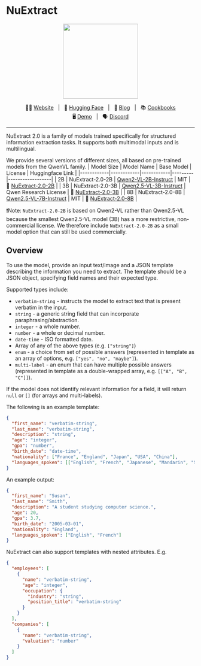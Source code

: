 # NuExtract


<p align="center">
    <img src="https://cdn.prod.website-files.com/638364a4e52e440048a9529c/64188f405afcf42d0b85b926_logo_numind_final.png" width="200"/>
<p>

<p align="center">
        🧑‍💻 <a href="https://numind.ai">Website</a>&nbsp&nbsp | &nbsp&nbsp🤗 <a href="https://huggingface.co/numind">Hugging Face</a>&nbsp&nbsp | &nbsp&nbsp📑 <a href="https://numind.ai/blog">Blog</a>&nbsp&nbsp | &nbsp&nbsp📚 <a href="https://github.com/numindai/nuextract/tree/main/cookbooks">Cookbooks</a>
<br>
🖥️ <a href="https://huggingface.co/spaces/numind/">Demo</a>&nbsp&nbsp | &nbsp&nbsp🗣️ <a href="https://discord.gg/3tsEtJNCDe">Discord</a>
</p>

<hr>

NuExtract 2.0 is a family of models trained specifically for structured information extraction tasks. It supports both multimodal inputs and is multilingual.

We provide several versions of different sizes, all based on pre-trained models from the QwenVL family.
| Model Size | Model Name | Base Model | License | Huggingface Link |
|------------|------------|------------|---------|------------------|
| 2B | NuExtract-2.0-2B | [Qwen2-VL-2B-Instruct](https://huggingface.co/Qwen/Qwen2-VL-2B-Instruct) | MIT | 🤗 [NuExtract-2.0-2B](https://huggingface.co/numind/NuExtract-2.0-2B) |
| 3B | NuExtract-2.0-3B | [Qwen2.5-VL-3B-Instruct](https://huggingface.co/Qwen/Qwen2.5-VL-3B-Instruct) | Qwen Research License | 🤗 [NuExtract-2.0-3B](https://huggingface.co/numind/NuExtract-2.0-3B) |
| 8B | NuExtract-2.0-8B | [Qwen2.5-VL-7B-Instruct](https://huggingface.co/Qwen/Qwen2.5-VL-7B-Instruct) | MIT | 🤗 [NuExtract-2.0-8B](https://huggingface.co/numind/NuExtract-2.0-8B) |

❗️Note: `NuExtract-2.0-2B` is based on Qwen2-VL rather than Qwen2.5-VL because the smallest Qwen2.5-VL model (3B) has a more restrictive, non-commercial license. We therefore include `NuExtract-2.0-2B` as a small model option that can still be used commercially.


## Overview

To use the model, provide an input text/image and a JSON template describing the information you need to extract. The template should be a JSON object, specifying field names and their expected type.

Supported types include:
* `verbatim-string` - instructs the model to extract text that is present verbatim in the input.
* `string` - a generic string field that can incorporate paraphrasing/abstraction.
* `integer` - a whole number.
* `number` - a whole or decimal number.
* `date-time` - ISO formatted date.
* Array of any of the above types (e.g. `["string"]`)
* `enum` - a choice from set of possible answers (represented in template as an array of options, e.g. `["yes", "no", "maybe"]`).
* `multi-label` - an enum that can have multiple possible answers (represented in template as a double-wrapped array, e.g. `[["A", "B", "C"]]`).

If the model does not identify relevant information for a field, it will return `null` or `[]` (for arrays and multi-labels).

The following is an example template:
```json
{
  "first_name": "verbatim-string",
  "last_name": "verbatim-string",
  "description": "string",
  "age": "integer",
  "gpa": "number",
  "birth_date": "date-time",
  "nationality": ["France", "England", "Japan", "USA", "China"],
  "languages_spoken": [["English", "French", "Japanese", "Mandarin", "Spanish"]]
}
```
An example output:
```json
{
  "first_name": "Susan",
  "last_name": "Smith",
  "description": "A student studying computer science.",
  "age": 20,
  "gpa": 3.7,
  "birth_date": "2005-03-01",
  "nationality": "England",
  "languages_spoken": ["English", "French"]
}
```
NuExtract can also support templates with nested attributes. E.g.
```json
{
  "employees": [
    {
      "name": "verbatim-string",
      "age": "integer",
      "occupation": {
        "industry": "string",
        "position_title": "verbatim-string"
      }
    }
  ],
  "companies": [
    {
      "name": "verbatim-string",
      "valuation": "number"
    }
  ]
}
```
